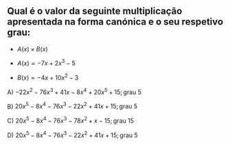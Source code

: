 ## Qual é o valor da seguinte multiplicação apresentada na forma canónica e o seu respetivo grau:

- $A(x) \times B(x)$

- $A(x) = -7x + 2x^3 - 5$

- $B(x) = -4x + 10x^2 - 3$


A) $-22x^2 - 76x^3 + 41x - 8x^4 + 20x^5 + 15; \text{grau 5}$

B) $20x^5 - 8x^4 - 76x^3 - 22x^2 + 41x + 15; \text{grau 5}$

C) $20x^5 - 8x^4 - 76x^3 - 78x^2 + x - 15; \text{grau 15}$

D) $20x^5 - 8x^4 - 76x^3 - 22x^2 + 41x + 15; \text{grau 5}$


